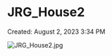 # JRG_House2

Created: August 2, 2023 3:34 PM

![JRG_House2.jpg](JRG_House2%203018f6b99b9e4ba8855516fcba72be60/JRG_House2.jpg)